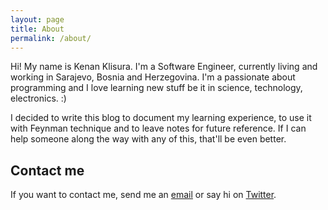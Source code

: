 ```yaml
---
layout: page
title: About
permalink: /about/
---
```


Hi! My name is Kenan Klisura. I'm a Software Engineer, currently living and working in Sarajevo, Bosnia and Herzegovina. I'm a passionate about programming and I love learning new stuff be it in science, technology, electronics. :)

I decided to write this blog to document my learning experience, to use it with Feynman technique and to leave notes for future reference. If I can help someone along the way with any of this, that'll be even better.

## Contact me

If you want to contact me, send me an [email](mailto:kklisura@hotmail.com) or say hi on [Twitter](https://twitter.com/kklisura).